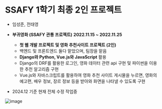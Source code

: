 # SSAFY 1학기 최종 2인 프로젝트
- 임성준, 전태영

- **부귀영화 (SSAFY 관통 프로젝트)** **2022.11.15 ~ 2022.11.25**
    - **첫 웹 개발 프로젝트 및 영화 추천사이트 프로젝트 (2인)**
    - 백엔드 및 프론트엔드 둘다 맡았으며, 팀장을 맡음
    - **Django와 Python, Vue.js와 JavaScript** 활용
    - Django의 DRF를 활용한 로그인, 영화 데이터 관련 api 구현 및 파이썬을 이용한 추천 알고리즘 구현
    - Vue.js와 자바스크립트를 활용하여 영화 추천 사이트 게시물을 누르면, 영화의 예고편, 배우 정보, 장르 정보 등을 받아와 화면을 나타낼 수 있도록 구현

- 2024.12 기준 현재 전체 수정 작업중

![image](https://github.com/user-attachments/assets/8b8fb7da-b96a-4977-ac75-c244959fe1f2)
